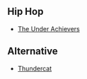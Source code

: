 ## Hip Hop
* [The Under Achievers](https://www.youtube.com/watch?v=wt2Z9z8dYcg)
## Alternative
* [Thundercat](https://www.youtube.com/watch?v=llQ31DRgyx4)
